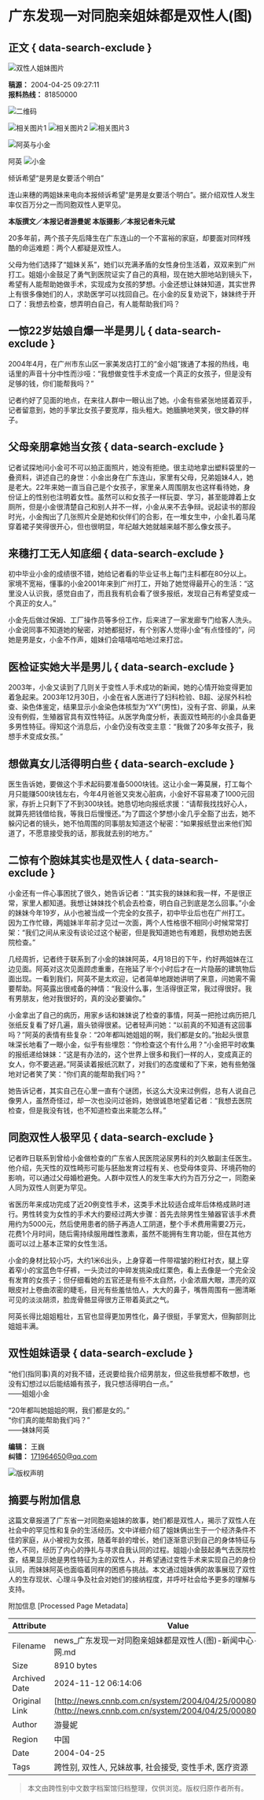 # 广东发现一对同胞亲姐妹都是双性人(图)

## 正文 { data-search-exclude }


![双性人姐妹图片](http://news.cnnb.com.cn/packages/2015/images/1_2.jpg)

**稿源：** 2004-04-25 09:27:11  
**报料热线：** 81850000

![二维码](http://news.cnnb.com.cn/packages/2015/images/erweima.png)

![相关图片1](http://news.cnnb.com.cn/packages/2015/images/1_14.jpg) ![相关图片2](http://news.cnnb.com.cn/packages/2015/images/1_15.jpg) ![相关图片3](http://news.cnnb.com.cn/packages/2015/images/1_16.png)

![阿英与小金](http://www.cnnb.com.cn/big5/node2/node48/node2379/images/00255026.jpg)

阿英 ![小金](http://www.cnnb.com.cn//big5/node2/node48/node2379/images/00255027.jpg)

倾诉希望“是男是女要活个明白”

连山来穗的两姐妹来电向本报倾诉希望“是男是女要活个明白”。据介绍双性人发生率仅百万分之一而同胞双性人更罕见。

**本版撰文／本报记者游曼妮 本版摄影／本报记者朱元斌**

20多年前，两个孩子先后降生在广东连山的一个不富裕的家庭，却要面对同样残酷的命运难题：两个人都疑是双性人。

父母为他们选择了“姐妹关系”，她们以充满矛盾的女性身份生活着，双双来到广州打工。姐姐小金鼓足了勇气到医院证实了自己的真相，现在她大胆地站到镜头下，希望有人能帮助她做手术，实现成为女孩的梦想。小金还想让妹妹知道，其实世界上有很多像她们的人，求助医学可以找回自己。在小金的反复劝说下，妹妹终于开口了：我想去检查，想弄明白自己，有人能帮助我们吗？

## 一惊22岁姑娘自爆一半是男儿 { data-search-exclude }

2004年4月，在广州市东山区一家美发店打工的“金小姐”拨通了本报的热线，电话里的声音十分中性而沙哑：“我想做变性手术变成一个真正的女孩子，但是没有足够的钱，你们能帮我吗？”

记者约好了见面的地点，在来往人群中一眼认出了她。小金有些紧张地搓着双手，记者留意到，她的手掌比女孩子要宽厚，指头粗大。她腼腆地笑笑，很文静的样子。

## 父母亲朋拿她当女孩 { data-search-exclude }

记者试探地问小金可不可以拍正面照片，她没有拒绝。很主动地拿出塑料袋里的一叠资料，讲述自己的身世：小金出身在广东连山，家里有父母，兄弟姐妹4人，她是老大。22年来她一直当自己是个女孩子，家里亲人周围朋友也这样看待她，身份证上的性别也注明着女性。虽然可以和女孩子一样玩耍、学习，甚至能蹲着上女厕所，但是小金很清楚自己和别人并不一样，小金从来不去争辩。说起读书的那段时光，小金掏出了几张照片全是她和伙伴们的合影，在一堆女生中，小金扎着马尾穿着裙子笑得很开心，但也很明显，年纪越大她就越来越不那么像女孩子。

## 来穗打工无人知底细 { data-search-exclude }

初中毕业小金的成绩很不错，她给记者看的毕业证书上每门主科都在80分以上。家境不宽裕，懂事的小金2001年来到广州打工，开始了她觉得最开心的生活：“这里没人认识我，感觉自由了，而且我有机会看了很多报纸，发现自己有希望变成一个真正的女人。”

小金先后做过保姆、工厂操作员等多份工作，后来进了一家发廊专门给客人洗头。小金说同事不知道她的秘密，对她都挺好，有个别客人觉得小金“有点怪怪的”，问她是男是女，小金不作声，姐妹们会嘻嘻哈哈地过来打岔。

## 医检证实她大半是男儿 { data-search-exclude }

2003年，小金又读到了几则关于变性人手术成功的新闻，她的心情开始变得更加着急起来。2003年12月30日，小金在省人医进行了妇科检验、B超、泌尿外科检查、染色体鉴定，结果显示小金染色体核型为“XY”(男性)，没有子宫、卵巢，从来没有例假，生殖器官具有双性特征。从医学角度分析，表面双性畸形的小金具备更多男性特征。得知这个消息后，小金仍没有改变主意：“我做了20多年女孩子，我想手术变成女孩。”

## 想做真女儿活得明白些 { data-search-exclude }

医生告诉她，要做这个手术起码要准备5000块钱。这让小金一筹莫展，打工每个月只能赚500块钱左右，今年4月爸爸又突发心脏病，小金好不容易凑了1000元回家，存折上只剩下了不到300块钱。她恳切地向报纸求援：“请帮我找找好心人，就算先把钱借给我，等我日后慢慢还。”为了圆这个梦想小金几乎全豁了出去，她不躲闪记者的镜头，她不怕周围的同事朋友知道这个秘密：“如果报纸登出来他们知道了，不愿意接受我的话，那我就去别的地方。”

## 二惊有个胞妹其实也是双性人 { data-search-exclude }

小金还有一件心事困扰了很久，她告诉记者：“其实我的妹妹和我一样，不是很正常，家里人都知道。我想让妹妹找个机会去检查，明白自己到底是怎么回事。”小金的妹妹今年19岁，从小也被当成一个完全的女孩子，初中毕业后也在广州打工。因为工作忙碌，两姐妹半年前才见过一次面，两个人性格很不相同小时候常常打架：“我们之间从来没有谈论过这个秘密，但是我知道她也有难题，我想劝她去医院检查。”

几经周折，记者终于联系到了小金的妹妹阿英，4月18日的下午，约好两姐妹在江边见面。阿英对这次见面顾虑重重，在拖延了半个小时后才在一片隐蔽的建筑物后面出现。一看到我们，阿英不是太欢迎，记者简单地跟她讲明了来意，问她需不需要帮助。阿英露出很戒备的神情：“我没什么事，生活得很正常，我过得很好。我有男朋友，他对我很好的，真的没必要骗你。”

小金拿出了自己的病历，用家乡话和妹妹说了检查的事情，阿英一把抢过病历把几张纸反复看了好几遍，眉头锁得很紧。记者轻声问她：“以前真的不知道有这回事吗？”阿英的表情有些复杂：“20年都叫她姐姐的啊，我们都是女的。”抬起头很意味深长地看了一眼小金，似乎有些埋怨：“你检查这个有什么用？”小金把平时收集的报纸递给妹妹：“这是有办法的，这个世界上很多和我们一样的人，变成真正的女人，你不要逃避。”阿英读着报纸沉默了，对我们的态度缓和了下来，她有些勉强地对记者笑了笑：“你们真的能帮助我们吗？”

她告诉记者，其实自己在心里一直有个谜团，长这么大没来过例假，总有人说自己像男人，虽然奇怪过，却一次也没问过爸妈，她很诚恳地望着记者：“我想去医院检查，但是我没有钱，也不知道检查出来能怎么样。”

## 同胞双性人极罕见 { data-search-exclude }

记者昨日联系到曾给小金做检查的广东省人民医院泌尿男科的刘久敏副主任医生。他介绍，先天性的双性畸形可能与胚胎发育过程有关、也受母体变异、环境药物的影响，可以通过父母婚检避免。人群中双性人的发生率大约为百万分之一，同胞亲人同为双性人则更为罕见。

省医历年来成功完成了近20例变性手术，这类手术比较适合成年后体格成熟时进行。男性转变为女性的手术大约要经过两大步骤：首先去除男性生殖器官该手术费用约为5000元，然后使用患者的肠子再造人工阴道，整个手术费用需要2万元，花费1个月时间，随后需持续服用雌性激素，虽然不能拥有生育功能，但在其他方面可以过上基本正常的女性生活。

小金的身材比较小巧，大约1米6出头，上身穿着一件带褶皱的粉红衬衣，腿上穿着窄小的宝蓝色牛仔裤，一头烫过的中碎发挑染成红栗色，看上去像是一个完全没有发育的女孩子；但仔细看她的五官还是有些不太自然，小金浓眉大眼，漂亮的双眼皮衬上卷曲浓密的睫毛，目光有些羞怯怕人，大大的鼻子，嘴唇周围有一圈清晰可见的淡淡胡须，脸庞骨骼显得很方正带着英武之气。

阿英长得比姐姐粗壮，五官也显得更加男性化，鼻子很挺，手掌宽大，但胸部则比姐姐丰满。

## 双性姐妹语录 { data-search-exclude }

“他们(指同事)真的对我不错，还说要给我介绍男朋友，但这些我想都不敢想，也没有幻想过以后能结婚有孩子，我只想活得明白一点。”  
——姐姐小金

“20年都叫她姐姐的啊，我们都是女的。”  
“你们真的能帮助我们吗？”  
——妹妹阿英

**编辑：** 王巍  
**纠错：** [171964650@qq.com](mailto:171964650@qq.com)

![版权声明](http://www.cnnb.com.cn/pic/0/04/21/41/4214177_806742.jpg)

## 摘要与附加信息

<!-- tcd_abstract -->
这篇文章报道了广东省一对同胞亲姐妹的故事，她们都是双性人，揭示了双性人在社会中的罕见性和复杂的生活经历。文中详细介绍了姐妹俩出生于一个经济条件不佳的家庭，从小被视为女孩，随着年龄的增长，她们逐渐意识到自己的身体特征与他人不同，经历了内心的挣扎与寻求自我认同的过程。姐姐小金鼓起勇气去医院检查，结果显示她是男性特征为主的双性人，并希望通过变性手术来实现自己的身份认同，而妹妹阿英也面临着同样的困惑与挑战。本文通过姐妹俩的故事展现了双性人的生存现状、心理斗争及社会对她们的接纳程度，并呼吁社会给予更多的理解与支持。
<!-- tcd_abstract_end -->

附加信息 [Processed Page Metadata]

| Attribute       | Value                                  |
|-----------------|----------------------------------------|
| Filename        | news_广东发现一对同胞亲姐妹都是双性人(图)-新闻中心-中国宁波网.md                             |
| Size            | 8910 bytes                           |
| Archived Date   | 2024-11-12 06:14:06                             |
| Original Link   | [http://news.cnnb.com.cn/system/2004/04/25/000802178.shtml](http://news.cnnb.com.cn/system/2004/04/25/000802178.shtml)                       |
| Author          | 游曼妮                               |
| Region          | 中国                               |
| Date            | 2004-04-25                                 |
| Tags            | 跨性别, 双性人, 兄妹故事, 社会接受, 变性手术, 医疗资源                                 |
>
> 本文由跨性别中文数字档案馆归档整理，仅供浏览。版权归原作者所有。
>